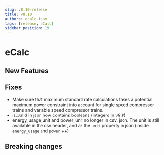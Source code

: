 ```yaml
---
slug: v8.10-release
title: v8.10
authors: ecalc-team
tags: [release, eCalc]
sidebar_position: 19
---
```


# eCalc



## New Features

## Fixes

- Make sure that maximum standard rate calculations takes a potential maximum power constraint into account for single speed compressor trains and variable speed compressor trains.
- is_valid in json now contains booleans (integers in v8.8)
- energy_usage_unit and power_unit no longer in csv, json. The unit is still available in the csv header, and as the `unit` property in json (inside `energy_usage` and `power` ++)

## Breaking changes


